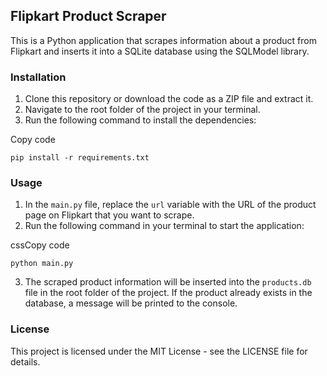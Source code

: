 ## Flipkart Product Scraper

This is a Python application that scrapes information about a product from Flipkart and inserts it into a SQLite database using the SQLModel library.

### Installation

1.  Clone this repository or download the code as a ZIP file and extract it.
2.  Navigate to the root folder of the project in your terminal.
3.  Run the following command to install the dependencies:

Copy code

`pip install -r requirements.txt`

### Usage

1.  In the `main.py` file, replace the `url` variable with the URL of the product page on Flipkart that you want to scrape.
2.  Run the following command in your terminal to start the application:

cssCopy code

`python main.py`

3.  The scraped product information will be inserted into the `products.db` file in the root folder of the project. If the product already exists in the database, a message will be printed to the console.

### License

This project is licensed under the MIT License - see the LICENSE file for details.
